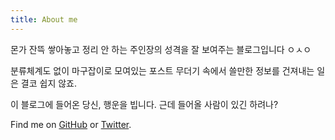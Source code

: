 ```yaml
---
title: About me
---
```


몬가 잔뜩 쌓아놓고 정리 안 하는 주인장의 성격을 잘 보여주는 블로그입니다 ㅇㅅㅇ

분류체계도 없이 마구잡이로 모여있는 포스트 무더기 속에서 쓸만한 정보를 건져내는 일은 결코 쉽지 않죠.

이 블로그에 들어온 당신, 행운을 빕니다. 근데 들어올 사람이 있긴 하려나?

Find me on [GitHub](https://github.com/Gabriel-Dropout) or [Twitter](https://blog.naver.com/min0210210).
